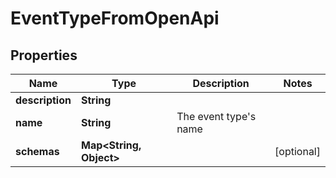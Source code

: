 

# EventTypeFromOpenApi


## Properties

Name | Type | Description | Notes
------------ | ------------- | ------------- | -------------
**description** | **String** |  | 
**name** | **String** | The event type&#39;s name | 
**schemas** | **Map&lt;String, Object&gt;** |  |  [optional]



